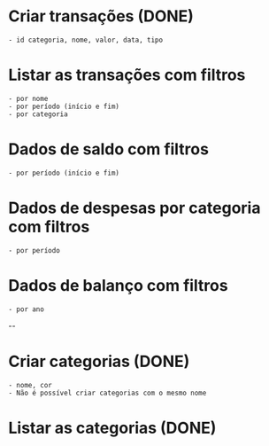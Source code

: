 # Criar transações (DONE)

    - id categoria, nome, valor, data, tipo

# Listar as transações com filtros

    - por nome
    - por período (início e fim)
    - por categoria

# Dados de saldo com filtros

    - por período (início e fim)

# Dados de despesas por categoria com filtros

    - por período

# Dados de balanço com filtros

    - por ano

--

# Criar categorias (DONE)

    - nome, cor
    - Não é possível criar categorias com o mesmo nome

# Listar as categorias (DONE)
